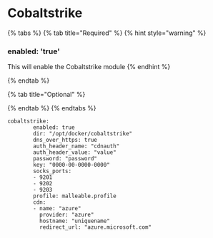 # Cobaltstrike

{% tabs %}
{% tab title="Required" %}
{% hint style="warning" %}
### enabled: **'true'**

This will enable the Cobaltstrike module
{% endhint %}


{% endtab %}

{% tab title="Optional" %}

{% endtab %}
{% endtabs %}

```
cobaltstrike:
        enabled: true
        dir: "/opt/docker/cobaltstrike"
        dns_over_https: true
        auth_header_name: "cdnauth"
        auth_header_value: "value"
        password: "password"
        key: "0000-00-0000-0000"
        socks_ports:
        - 9201
        - 9202
        - 9203
        profile: malleable.profile
        cdn:
        - name: "azure"
          provider: "azure"
          hostname: "uniquename"
          redirect_url: "azure.microsoft.com"
```

